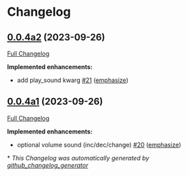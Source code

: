 # Changelog

## [0.0.4a2](https://github.com/OpenVoiceOS/ovos-PHAL-plugin-alsa/tree/0.0.4a2) (2023-09-26)

[Full Changelog](https://github.com/OpenVoiceOS/ovos-PHAL-plugin-alsa/compare/0.0.4a1...0.0.4a2)

**Implemented enhancements:**

- add play\_sound kwarg [\#21](https://github.com/OpenVoiceOS/ovos-PHAL-plugin-alsa/pull/21) ([emphasize](https://github.com/emphasize))

## [0.0.4a1](https://github.com/OpenVoiceOS/ovos-PHAL-plugin-alsa/tree/0.0.4a1) (2023-09-26)

[Full Changelog](https://github.com/OpenVoiceOS/ovos-PHAL-plugin-alsa/compare/0.0.3...0.0.4a1)

**Implemented enhancements:**

- optional volume sound \(inc/dec/change\) [\#20](https://github.com/OpenVoiceOS/ovos-PHAL-plugin-alsa/pull/20) ([emphasize](https://github.com/emphasize))



\* *This Changelog was automatically generated by [github_changelog_generator](https://github.com/github-changelog-generator/github-changelog-generator)*
